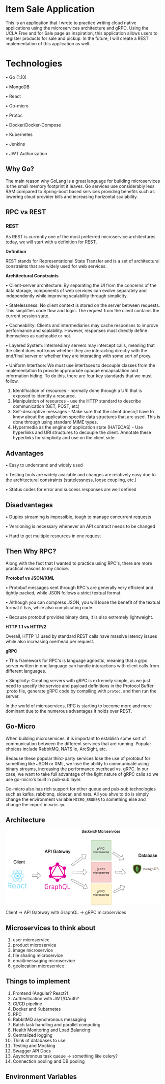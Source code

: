 # Item Sale Application

This is an application that I wrote to practice writing cloud native applications using the microservices architecture and gRPC. Using the UCLA Free and for Sale page as inspiration, this application allows users to register products for sale and pickup. In the future, I will create a REST implementation of this application as well. 


# Technologies

• Go (1.10) 

• MongoDB

• React

• Go-micro

• Protoc

• Docker/Docker-Compose

• Kubernetes

• Jenkins

• JWT Authorization

## Why Go? 

The main reason why GoLang is a great language for building microservices is the small memory footprint it leaves. Go services use 
considerably less RAM compared to Spring-boot based services providing benefits such as lowering cloud provider bills and increasing horizontal scalability. 

## RPC vs REST

### REST

As REST is currently one of the most preferred microservice architectures today, we will start with a definition for REST.

**Definition**

REST stands for Representational State Transfer and is a set of architectural constraints that are widely used for web services.

__Architectural Constraints__

• Client-server architecture: By separating the UI from the concerns of the data storage, components of web services can evolve separately and independently while improving scalability through simplicity.

• Statelessness: No client context is stored on the server between requests. This simplifies code flow and logic. The request from the client contains the current session state.

• Cacheability: Clients and intermediaries may cache responses to improve performance and scalability. However, responses must directly define themselves as cacheable or not.

• Layered System: Intermediary servers may intercept calls, meaning that the client does not know whether they are interacting directly with the end/final server or whether they are interacting with some sort of proxy.

• Uniform Interface: We must use interfaces to decouple classes from the implementation to provide appropriate opaque encapsulation and information hiding. To do this, there are four key standards that we must follow.

1) Identification of resources - normally done through a URI that is exposed to identify a resource.
2) Manipulation of resources - use the HTTP standard to describe communication (GET, POST, etc) 
3) Self-descriptive messages - Make sure that the client doesn;t have to know about the application specific data structures that are used. This is done through using standard MIME types.
4) Hypermedia as the engine of application state (HATEOAS) - Use hyperlinks and URI structures to decouple the client. Annotate these hyperlinks for simplicity and use on the client side.

## Advantages

• Easy to understand and widely used

• Testing tools are widely available and changes are relatively easy due to the architectural constraints (statelessness, loose coupling, etc.)

• Status codes for error and success responses are well defined

## Disadvantages

• Duplex streaming is impossible, tough to manage concurrent requests

• Versioning is necessary whenever an API contract needs to be changed

• Hard to get multiple resources in one request

## Then Why RPC?

Along with the fact that I wanted to practice using RPC's, there are more practical reasons to my choice.

**Protobuf vs JSON/XML**

• Protobuf messages sent through RPC's are generally very efficient and tightly packed, while JSON follows a strict textual format.

• Although you can compress JSON, you will loose the benefit of the textual format it has, while also complicating code.

• Because protobuf provides binary data, it is also extremely lightweight.

**HTTP 1.1 vs HTTP/2**

Overall, HTTP 1.1 used by standard REST calls have massive latency issues while also increasing overhead per request. 

**gRPC**

• This framework for RPC's is language agnostic, meaning that a grpc server written in one language can handle interactions with client calls from different languages. 

• Simplicity: Creating servers with gRPC is extremely simple, as we just need to specify the service and payload definitions in the Protocol Buffer .proto file, generate gRPC code by compiling with `protoc`, and then run the server. 

In the world of microservices, RPC is starting to become more and more dominant due to the numerous advantages it holds over REST.


## Go-Micro

When building microservices, it is important to establish some sort of communication between the different services that are running. Popular choices include RabbitMQ, NATS.io, ArcSight, etc. 

Because these popular third-party services lose the use of protobuf for something like JSON or XML, we lose the ability to communicate using binary streams, increasing the performance overhead vs. gRPC. In our case, we want to take full advantage of the light nature of gRPC calls so we use go-micro's built in pub-sub layer.

Go-micro also has rich support for other queue and pub-sub technologies such as kafka, rabbitmq, sidecar, and nats. All you ahve to do is simply change the environment variable `MICRO_BROKER` to something else and change the import in `main.go`.


## Architecture

![alt text](./images/sales-manager-architecture.png)


Client -> API Gateway with GraphQL -> gRPC microservices
## Microservices to think about

1) user microservice 
2) product microservice
3) image microservice
4) file sharing microservice
5) email/messaging microservice
6) geolocation microservice

## Things to implement
1) Frontend (Angular? React?)
2) Authentication with JWT/OAuth?
3) CI/CD pipeline
4) Docker and Kubernetes
5) RPC
6) RabbitMQ asynchronous messaging
7) Batch task handling and parallel computing
8) Health Monitoring and Load Balancing
9) Centralized logging
10) Think of databases to use
11) Testing and Mocking
12) Swagger API Docs
13) Asynchronous task queue -> something like celery? 
14) Connection pooling and DB pooling

## Environment Variables

